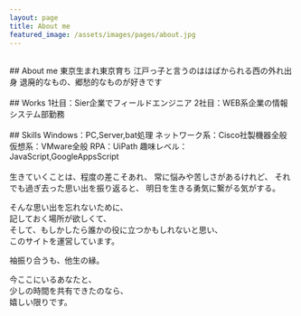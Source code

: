 ```yaml
---
layout: page
title: About me
featured_image: /assets/images/pages/about.jpg
---
```

<br>
## About me
東京生まれ東京育ち  
江戸っ子と言うのははばかられる西の外れ出身  
退廃的なもの、郷愁的なものが好きです  

<br>
<br>
## Works  
1社目：Sier企業でフィールドエンジニア  
2社目：WEB系企業の情報システム部勤務  

<br>
<br>
## Skills  
Windows：PC,Server,bat処理  
ネットワーク系：Cisco社製機器全般  
仮想系：VMware全般  
RPA：UiPath  
趣味レベル：JavaScript,GoogleAppsScript  

<br>
<br>
生きていくことは、程度の差こそあれ、  
常に悩みや苦しさがあるけれど、  
それでも過ぎ去った思い出を振り返ると、  
明日を生きる勇気に繋がる気がする。  

そんな思い出を忘れないために、  
記しておく場所が欲しくて、  
そして、もしかしたら誰かの役に立つかもしれないと思い、  
このサイトを運営しています。  

袖振り合うも、他生の縁。  

今ここにいるあなたと、  
少しの時間を共有できたのなら、  
嬉しい限りです。  
<br>
<br>